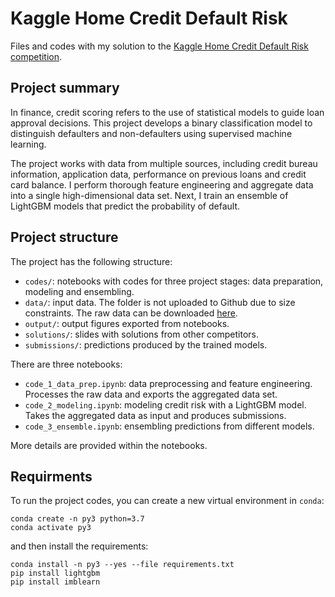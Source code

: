 # Kaggle Home Credit Default Risk

Files and codes with my solution to the [Kaggle Home Credit Default Risk competition](https://www.kaggle.com/c/home-credit-default-risk).


## Project summary

In finance, credit scoring refers to the use of statistical models to guide loan approval decisions. This project develops a binary classification model to distinguish defaulters and non-defaulters using supervised machine learning.

The project works with data from multiple sources, including credit bureau information, application data, performance on previous loans and credit card balance. I perform thorough feature engineering and aggregate data into a single high-dimensional data set. Next, I train an ensemble of LightGBM models that predict the probability of default.


## Project structure

The project has the following structure:
- `codes/`: notebooks with codes for three project stages: data preparation, modeling and ensembling.
- `data/`: input data. The folder is not uploaded to Github due to size constraints. The raw data can be downloaded [here](https://www.kaggle.com/c/home-credit-default-risk).
- `output/`: output figures exported from notebooks.
- `solutions/`: slides with solutions from other competitors.
- `submissions/`: predictions produced by the trained models.

There are three notebooks:
- `code_1_data_prep.ipynb`: data preprocessing and feature engineering. Processes the raw data and exports the aggregated data set.
- `code_2_modeling.ipynb`: modeling credit risk with a LightGBM model. Takes the aggregated data as input and produces submissions.
- `code_3_ensemble.ipynb`: ensembling predictions from different models.

More details are provided within the notebooks.


## Requirments

To run the project codes, you can create a new virtual environment in `conda`:

```
conda create -n py3 python=3.7
conda activate py3
```

and then install the requirements:

```
conda install -n py3 --yes --file requirements.txt
pip install lightgbm
pip install imblearn
```
